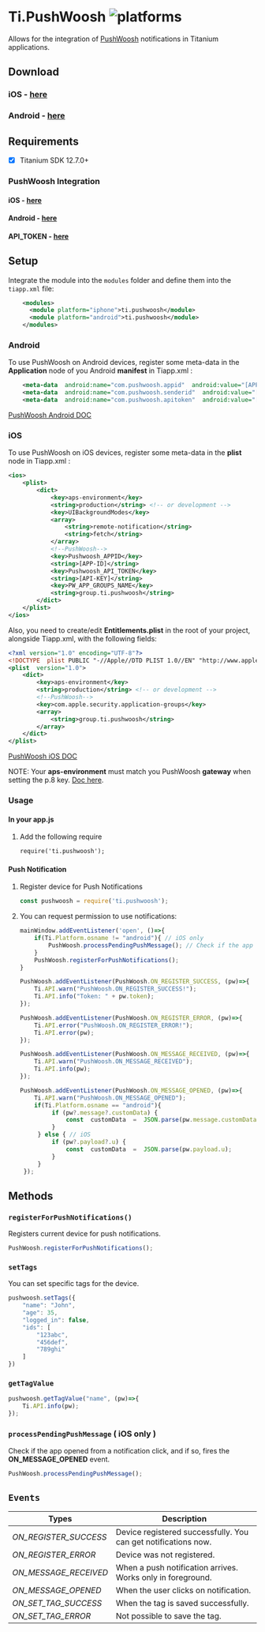 ﻿# Ti.PushWoosh ![platforms](https://img.shields.io/badge/platforms-Android%20%7C%20iOS-yellowgreen.svg)

Allows for the integration of [PushWoosh](https://www.pushwoosh.com/) notifications in Titanium applications.

## Download

### iOS - [here](https://github.com/deckameron/Ti.PushWoosh/raw/refs/heads/main/ios/dist/ti.pushwoosh-iphone-1.0.0.zip)
### Android - [here](https://github.com/deckameron/Ti.PushWoosh/raw/refs/heads/main/android/dist/ti.pushwoosh-android-1.0.0.zip)

## Requirements
- [x] Titanium SDK 12.7.0+

### PushWoosh Integration
#### iOS - [here](https://docs.pushwoosh.com/developer/pushwoosh-sdk/ios-sdk/setting-up-pushwoosh-ios-sdk/quick-start/)
#### Android - [here](https://docs.pushwoosh.com/developer/pushwoosh-sdk/android-sdk/firebase-integration/quick-start/)
#### API_TOKEN - [here](https://docs.pushwoosh.com/developer/api-reference/api-access-token/#device-api-token)



## Setup

Integrate the module into the `modules` folder and define them into the `tiapp.xml` file:

```xml
    <modules>
      <module platform="iphone">ti.pushwoosh</module>
      <module platform="android">ti.pushwoosh</module>
    </modules>
```
### Android
To use PushWoosh on Android devices, register some meta-data in the <b>Application</b> node of you Android <b>manifest</b> in Tiapp.xml :

```xml
	<meta-data  android:name="com.pushwoosh.appid"  android:value="[APP-ID]"/>
	<meta-data  android:name="com.pushwoosh.senderid"  android:value="[FCM-SENDER-ID]"/>
	<meta-data  android:name="com.pushwoosh.apitoken"  android:value="[API-KEY]"  />
```

[PushWoosh Android DOC](https://docs.pushwoosh.com/developer/first-steps/connect-messaging-services/configure-android-platform)

### iOS
To use PushWoosh on iOS devices, register some meta-data in the <b>plist</b> node in Tiapp.xml :

```xml
<ios>
	<plist>
		<dict>
			<key>aps-environment</key>
			<string>production</string> <!-- or development -->
			<key>UIBackgroundModes</key>
			<array>
				<string>remote-notification</string>
				<string>fetch</string>
			</array>
			<!--PushWoosh-->
			<key>Pushwoosh_APPID</key>
			<string>[APP-ID]</string>
			<key>Pushwoosh_API_TOKEN</key>
			<string>[API-KEY]</string>
			<key>PW_APP_GROUPS_NAME</key>
			<string>group.ti.pushwoosh</string>
		</dict>
	</plist>
</ios>
```

Also, you need to create/edit <b>Entitlements.plist</b> in the root of your project, alongside Tiapp.xml, with the following fields:

```xml
<?xml version="1.0" encoding="UTF-8"?>
<!DOCTYPE  plist PUBLIC "-//Apple//DTD PLIST 1.0//EN" "http://www.apple.com/DTDs/PropertyList-1.0.dtd">
<plist  version="1.0">
	<dict>
		<key>aps-environment</key>
		<string>production</string> <!-- or development -->
		<!--PushWoosh-->
		<key>com.apple.security.application-groups</key>
		<array>
			<string>group.ti.pushwoosh</string>
		</array>
	</dict>
</plist>
```
[PushWoosh iOS DOC](https://docs.pushwoosh.com/developer/first-steps/connect-messaging-services/ios-configuration/)

NOTE: Your <b>aps-environment</b> must match you PushWoosh <b>gateway</b> when setting the p.8 key. [Doc here](https://docs.pushwoosh.com/developer/first-steps/connect-messaging-services/ios-configuration/ios-token-based-configuration/).

### Usage

#### In your app.js
1. Add the following require
	```xml
	require('ti.pushwoosh');
	```

#### Push Notification
1. Register device for Push Notifications

   ```js
   const pushwoosh = require('ti.pushwoosh');
   ```
2. You can request permission to use notifications:
   ```js
   mainWindow.addEventListener('open', ()=>{
	   if(Ti.Platform.osname != "android"){ // iOS only
		   PushWoosh.processPendingPushMessage(); // Check if the app opened from a notification click.
	   }
	   PushWoosh.registerForPushNotifications();
   }
   
   PushWoosh.addEventListener(PushWoosh.ON_REGISTER_SUCCESS, (pw)=>{
	   Ti.API.warn("PushWoosh.ON_REGISTER_SUCCESS!");
	   Ti.API.info("Token: " + pw.token);
   });
   
   PushWoosh.addEventListener(PushWoosh.ON_REGISTER_ERROR, (pw)=>{
	   Ti.API.error("PushWoosh.ON_REGISTER_ERROR!");
	   Ti.API.error(pw);
   });
   
   PushWoosh.addEventListener(PushWoosh.ON_MESSAGE_RECEIVED, (pw)=>{
	   Ti.API.warn("PushWoosh.ON_MESSAGE_RECEIVED");
	   Ti.API.info(pw);
   });
   
   PushWoosh.addEventListener(PushWoosh.ON_MESSAGE_OPENED, (pw)=>{
	   Ti.API.warn("PushWoosh.ON_MESSAGE_OPENED");
	   if(Ti.Platform.osname == "android"){
			if (pw?.message?.customData) {
				const  customData  =  JSON.parse(pw.message.customData);
			}
		} else { // iOS
			if (pw?.payload?.u) {
				const  customData  =  JSON.parse(pw.payload.u);
			}
		}
	});
   ```

## Methods

### `registerForPushNotifications()`
Registers current device for push notifications.
```js
PushWoosh.registerForPushNotifications();
```

### `setTags`
You can set specific tags for the device.
```js
pushwoosh.setTags({
	"name": "John",
	"age": 35,
	"logged_in": false,
	"ids": [
		"123abc",
		"456def",
		"789ghi"
	]
})
```

### `getTagValue`
```js
pushwoosh.getTagValue("name", (pw)=>{
	Ti.API.info(pw);
});
```

### `processPendingPushMessage` ( iOS only )
Check if the app opened from a notification click, and if so, fires the <b>ON_MESSAGE_OPENED</b> event.
```js
PushWoosh.processPendingPushMessage();
```

## `Events`

|Types                |Description
|----------------|-------------------------------|
|_ON_REGISTER_SUCCESS_	|Device registered successfully. You can get notifications now.
|_ON_REGISTER_ERROR_ 	|Device was not registered.
|_ON_MESSAGE_RECEIVED_	|When a push notification arrives. Works only in foreground.
|_ON_MESSAGE_OPENED_	|When the user clicks on notification.
|_ON_SET_TAG_SUCCESS_ 	|When the tag is saved successfully.
|_ON_SET_TAG_ERROR_		|Not possible to save the tag.
